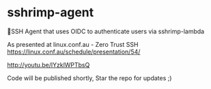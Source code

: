# sshrimp-agent
🦐SSH Agent that uses OIDC to authenticate users via sshrimp-lambda

As presented at linux.conf.au - Zero Trust SSH https://linux.conf.au/schedule/presentation/54/

http://youtu.be/lYzklWPTbsQ

Code will be published shortly, Star the repo for updates ;)
